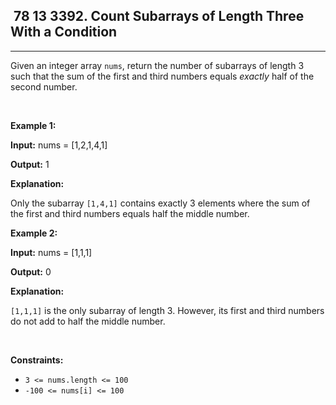 <h2> 78 13
3392. Count Subarrays of Length Three With a Condition</h2><hr><div><p>Given an integer array <code>nums</code>, return the number of <span data-keyword="subarray-nonempty">subarrays</span> of length 3 such that the sum of the first and third numbers equals <em>exactly</em> half of the second number.</p>

<p>&nbsp;</p>
<p><strong class="example">Example 1:</strong></p>

<div class="example-block">
<p><strong>Input:</strong> <span class="example-io">nums = [1,2,1,4,1]</span></p>

<p><strong>Output:</strong> <span class="example-io">1</span></p>

<p><strong>Explanation:</strong></p>

<p>Only the subarray <code>[1,4,1]</code> contains exactly 3 elements where the sum of the first and third numbers equals half the middle number.</p>
</div>

<p><strong class="example">Example 2:</strong></p>

<div class="example-block">
<p><strong>Input:</strong> <span class="example-io">nums = [1,1,1]</span></p>

<p><strong>Output:</strong> <span class="example-io">0</span></p>

<p><strong>Explanation:</strong></p>

<p><code>[1,1,1]</code> is the only subarray of length 3. However, its first and third numbers do not add to half the middle number.</p>
</div>

<p>&nbsp;</p>
<p><strong>Constraints:</strong></p>

<ul>
	<li><code>3 &lt;= nums.length &lt;= 100</code></li>
	<li><code><font face="monospace">-100 &lt;= nums[i] &lt;= 100</font></code></li>
</ul>
</div>